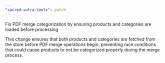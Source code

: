 ```yaml
---
"sacred-sutra-tools": patch
---
```


Fix PDF merge categorization by ensuring products and categories are loaded before processing

This change ensures that both products and categories are fetched from the store before PDF merge operations begin, preventing race conditions that could cause products to not be categorized properly during the merge process.